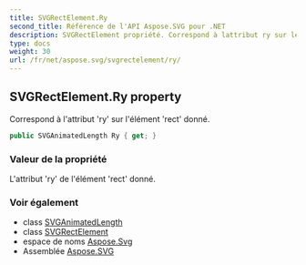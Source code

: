 ```yaml
---
title: SVGRectElement.Ry
second_title: Référence de l'API Aspose.SVG pour .NET
description: SVGRectElement propriété. Correspond à lattribut ry sur lélément rect donné.
type: docs
weight: 30
url: /fr/net/aspose.svg/svgrectelement/ry/
---
```

## SVGRectElement.Ry property

Correspond à l'attribut 'ry' sur l'élément 'rect' donné.

```csharp
public SVGAnimatedLength Ry { get; }
```

### Valeur de la propriété

L'attribut 'ry' de l'élément 'rect' donné.

### Voir également

* class [SVGAnimatedLength](../../../aspose.svg.datatypes/svganimatedlength/)
* class [SVGRectElement](../)
* espace de noms [Aspose.Svg](../../svgrectelement/)
* Assemblée [Aspose.SVG](../../../)


